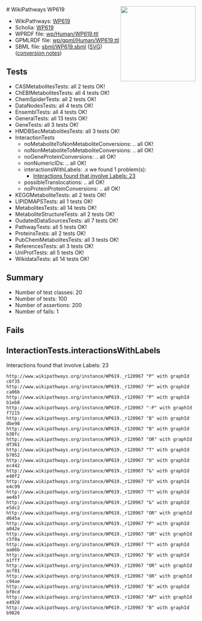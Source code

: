 <img style="float: right; width: 200px" src="../logo.png" />
# WikiPathways WP619

* WikiPathways: [WP619](https://identifiers.org/wikipathways:WP619)
* Scholia: [WP619](https://scholia.toolforge.org/wikipathways/WP619)
* WPRDF file: [wp/Human/WP619.ttl](../wp/Human/WP619.ttl)
* GPMLRDF file: [wp/gpml/Human/WP619.ttl](../wp/gpml/Human/WP619.ttl)
* SBML file: [sbml/WP619.sbml](../sbml/WP619.sbml) ([SVG](../sbml/WP619.svg)) ([conversion notes](../sbml/WP619.txt))

## Tests
* CASMetabolitesTests: all 2 tests OK!
* ChEBIMetabolitesTests: all 4 tests OK!
* ChemSpiderTests: all 2 tests OK!
* DataNodesTests: all 4 tests OK!
* EnsemblTests: all 4 tests OK!
* GeneralTests: all 13 tests OK!
* GeneTests: all 3 tests OK!
* HMDBSecMetabolitesTests: all 3 tests OK!
* InteractionTests
    * noMetaboliteToNonMetaboliteConversions: .. all OK!
    * noNonMetaboliteToMetaboliteConversions: .. all OK!
    * noGeneProteinConversions: .. all OK!
    * nonNumericIDs: .. all OK!
    * interactionsWithLabels: .x we found 1 problem(s):
        * [Interactions found that involve Labels: 23](#fe97a8da)
    * possibleTranslocations: .. all OK!
    * noProteinProteinConversions: .. all OK!
* KEGGMetaboliteTests: all 2 tests OK!
* LIPIDMAPSTests: all 1 tests OK!
* MetabolitesTests: all 14 tests OK!
* MetaboliteStructureTests: all 2 tests OK!
* OudatedDataSourcesTests: all 7 tests OK!
* PathwayTests: all 5 tests OK!
* ProteinsTests: all 2 tests OK!
* PubChemMetabolitesTests: all 3 tests OK!
* ReferencesTests: all 3 tests OK!
* UniProtTests: all 5 tests OK!
* WikidataTests: all 14 tests OK!


## Summary

* Number of test classes: 20
* Number of tests: 100
* Number of assertions: 200
* Number of fails: 1

## Fails

<a name="fe97a8da" />

## InteractionTests.interactionsWithLabels

Interactions found that involve Labels: 23
```
http://www.wikipathways.org/instance/WP619._r120967 "P" with graphId c6f35
http://www.wikipathways.org/instance/WP619._r120967 "P" with graphId ca06b
http://www.wikipathways.org/instance/WP619._r120967 "P" with graphId b1eb8
http://www.wikipathways.org/instance/WP619._r120967 "-P" with graphId f7215
http://www.wikipathways.org/instance/WP619._r120967 "B" with graphId dbe98
http://www.wikipathways.org/instance/WP619._r120967 "B" with graphId b38fc
http://www.wikipathways.org/instance/WP619._r120967 "OR" with graphId df361
http://www.wikipathways.org/instance/WP619._r120967 "T" with graphId b7052
http://www.wikipathways.org/instance/WP619._r120967 "O" with graphId ec442
http://www.wikipathways.org/instance/WP619._r120967 "&" with graphId e40f2
http://www.wikipathways.org/instance/WP619._r120967 "O" with graphId e4c99
http://www.wikipathways.org/instance/WP619._r120967 "T" with graphId ae4b7
http://www.wikipathways.org/instance/WP619._r120967 "&" with graphId e5dc2
http://www.wikipathways.org/instance/WP619._r120967 "OR" with graphId d645a
http://www.wikipathways.org/instance/WP619._r120967 "P" with graphId a042e
http://www.wikipathways.org/instance/WP619._r120967 "OR" with graphId c5f8a
http://www.wikipathways.org/instance/WP619._r120967 "T" with graphId aa86b
http://www.wikipathways.org/instance/WP619._r120967 "B" with graphId a1fff
http://www.wikipathways.org/instance/WP619._r120967 "OR" with graphId acf01
http://www.wikipathways.org/instance/WP619._r120967 "OR" with graphId c94ae
http://www.wikipathways.org/instance/WP619._r120967 "B" with graphId bf0cd
http://www.wikipathways.org/instance/WP619._r120967 "AP" with graphId e4928
http://www.wikipathways.org/instance/WP619._r120967 "B" with graphId b9826
```

